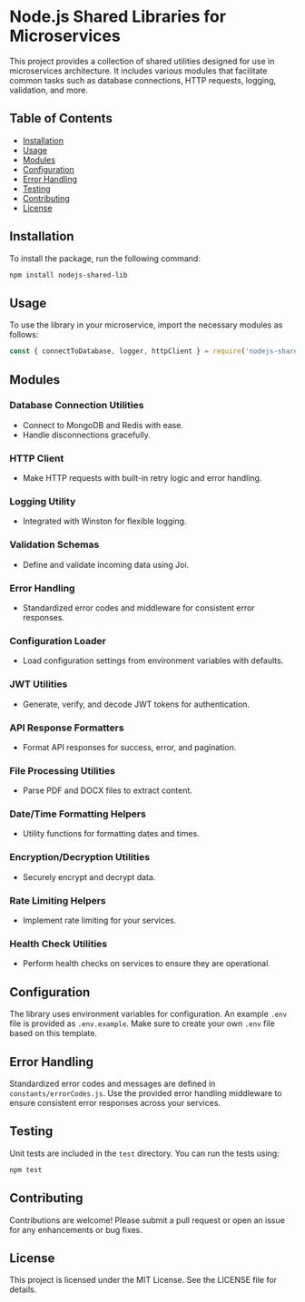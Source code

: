 # Node.js Shared Libraries for Microservices

This project provides a collection of shared utilities designed for use in microservices architecture. It includes various modules that facilitate common tasks such as database connections, HTTP requests, logging, validation, and more.

## Table of Contents

- [Installation](#installation)
- [Usage](#usage)
- [Modules](#modules)
- [Configuration](#configuration)
- [Error Handling](#error-handling)
- [Testing](#testing)
- [Contributing](#contributing)
- [License](#license)

## Installation

To install the package, run the following command:

```bash
npm install nodejs-shared-lib
```

## Usage

To use the library in your microservice, import the necessary modules as follows:

```javascript
const { connectToDatabase, logger, httpClient } = require('nodejs-shared-lib');
```

## Modules

### Database Connection Utilities
- Connect to MongoDB and Redis with ease.
- Handle disconnections gracefully.

### HTTP Client
- Make HTTP requests with built-in retry logic and error handling.

### Logging Utility
- Integrated with Winston for flexible logging.

### Validation Schemas
- Define and validate incoming data using Joi.

### Error Handling
- Standardized error codes and middleware for consistent error responses.

### Configuration Loader
- Load configuration settings from environment variables with defaults.

### JWT Utilities
- Generate, verify, and decode JWT tokens for authentication.

### API Response Formatters
- Format API responses for success, error, and pagination.

### File Processing Utilities
- Parse PDF and DOCX files to extract content.

### Date/Time Formatting Helpers
- Utility functions for formatting dates and times.

### Encryption/Decryption Utilities
- Securely encrypt and decrypt data.

### Rate Limiting Helpers
- Implement rate limiting for your services.

### Health Check Utilities
- Perform health checks on services to ensure they are operational.

## Configuration

The library uses environment variables for configuration. An example `.env` file is provided as `.env.example`. Make sure to create your own `.env` file based on this template.

## Error Handling

Standardized error codes and messages are defined in `constants/errorCodes.js`. Use the provided error handling middleware to ensure consistent error responses across your services.

## Testing

Unit tests are included in the `test` directory. You can run the tests using:

```bash
npm test
```

## Contributing

Contributions are welcome! Please submit a pull request or open an issue for any enhancements or bug fixes.

## License

This project is licensed under the MIT License. See the LICENSE file for details.